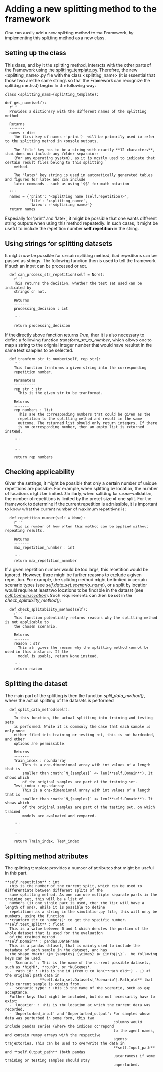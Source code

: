 # Adding a new splitting method to the framework

One can easily add a new splitting method to the Framework, by implementing this splitting method as a new class.

## Setting up the class

This class, and by it the splitting method, interacts with the other parts of the Framework using the [splitting_template.py](https://github.com/julianschumann/General-Framework/blob/main/Framework/Splitting_methods/splitting_template.py). Therefore, the new <splitting_name>.py file with the class <splitting_name> (it is essential that those two are the same strings so that the Framework can recognize the splitting method) begins in the following way:

```
class <splitting_name>(splitting_template):

def get_name(self):
  r'''
  Provides a dictionary with the different names of the splitting method
      
  Returns
  -------
  names : dict
    The first key of names ('print')  will be primarily used to refer to the splitting method in console outputs. 
          
    The 'file' key has to be a string with exactly **12 characters**, that does not include any folder separators 
    (for any operating system), as it is mostly used to indicate that certain result files belong to this splitting
    method. 
          
    The 'latex' key string is used in automatically generated tables and figures for latex and can include 
    latex commands - such as using '$$' for math notation.
      
  '''
  names = {'print': '<Splitting name (self.repetition)>',
           'file': '<splitting_name>',
           'latex': r'<Splitting name>'}
  return names
```
Especially for 'print' and 'latex', it might be possible that one wants different string outputs when using this method repeatedly. In such cases, it might be useful to include the repetition number **self.repetition** in the string.

## Using strings for splitting datasets
It might now be possible for certain splitting method, that repetitions can be passed as strings. The following function then is used to tell the framework if such an input can be processed or not.
```
  def can_process_str_repetition(self = None):
    r'''
    This returns the decision, whether the test set used can be indicated by
    strings or not.

    Returns
    -------
    processing_decision : int

    '''

    return processing_decision
```

If the directly above function returns *True*, then it is also necessary to define a following function *transform_str_to_number*, which allows one to map a string to the orignial integer number that would have resultet in the same test samples to be selected.
```
  def tranform_str_to_number(self, rep_str):
    '''
    This function tranforms a given string into the corresponding
    repetition number.

    Parameters
    ----------
    rep_str : str
      This is the given str to be tranformed.

    Returns
    -------
    rep_numbers : list
      This are the corresponding numbers that could be given as the
      repetition to the splitting method and result in the same
      outcome. The returned list should only return integers. If there
      is no corresponding number, then an empty list is returned instead.

    '''

    ...

    return rep_numbers
```

## Checking applicability
Given the settings, it might be possible that only a certain number of unique repetitions are possible. For example, when splitting by location, the number of locations might be limited. Similarly, when splitting for cross-validation, the number of repetitions is limited by the preset size of one split. For the framework to determine if the current repetition is admissible, it is important to know what the current number of maximum repetitions is:
```    
  def repetition_number(self = None):
    r'''
    This is number of how often this method can be applied without repeating results.
        
    Returns
    -------
    max_repetition_nunmber : int
        
    '''
    return max_repetition_nunmber
```

If a given repetition number would be too large, this repetition would be ignored. However, there might be further reasons to exclude a given repetition. For example, the splitting method might be limited to certain scenario types (see [*self.data_set.scenario_name*](https://github.com/julianschumann/General-Framework/tree/main/Framework/Scenarios#setting-up-the-class)), or a split by location would require at least two locations to be findable in the dataset (see [*self.Domain.location*](https://github.com/julianschumann/General-Framework/tree/main/Framework/Splitting_methods#splitting-method-attributes)). Such requirements can then be set in the *check_splitability_method()*:

```    
  def check_splitability_method(self):
    r'''
    This function potentially returns reasons why the splitting method is not applicable to
    the chosen scenario.
        
    Returns
    -------
    reason : str
      This str gives the reason why the splitting method cannot be used in this instance. If the
      model is usable, return None instead.
        
    '''
    return reason
```

## Splitting the dataset
The main part of the splitting is then the function *split_data_method()*, where the actual splitting of the datasets is performed:
```
  def split_data_method(self):
    '''
    In this function, the actual splitting into training and testing sets
    is performed. While it is commonly the case that each sample is only once
    either filed into training or testing set, this is not hardcoded, and other
    options are permissible.

    Returns
    -------
    Train_index : np.ndarray
        This is a one-dimensional array with int values of a length that is 
        smaller than :math:`N_{samples}` <= len(**self.Domain**). It shows which
        of the original samples are part of the training set. 
    Test_index : np.ndarray
        This is a one-dimensional array with int values of a length that is 
        smaller than :math:`N_{samples}` <= len(**self.Domain**). It shows which
        of the original samples are part of the testing set, on which trained
        models are evaluated and compared.

    '''
    
    ...
    
    return Train_index, Test_index
```



## Splitting method attributes
The splitting template provides a number of attributes that might be useful in this part.
```
**self.repetition** : int
  This is the number of the current split, which can be used to differentiate between different splits of the
  same splitting method. As one can use multiple separate parts in the training set, this will be a list of
  numbers (if one single part is used, then the list will have a length of one). While it is possible to define
  repetitions as a string in the simulation.py file, this will only be numbers, using the function
  *tranform_str_to_number()* to get the specific number.
**self.test_split** : float
  This is a value between 0 and 1 which denotes the portion of the whole dataset that is used for the evaluation
  of the trained method.
**self.Domain** : pandas.DataFrame
  This is a pandas dataset, that is mainly used to include the metadata of each sample in the dataset, and has
  the shape :math:`\{N_{samples} {\times} (N_{info})\}`. The following keys can be used.
  - 'Scenario' : This is the name of the current possible datasets, such as *highD*, *rounD*, or *NuScenes*.
  - 'Path_id' : This is the id (from 0 to len(**Path_old**) - 1) of the original path data in
                **self.data_set.Datasets['Scenario'].Path_old** that this current sample is coming from.
  - 'Scenario_type' : This is the name of the Scenario, such as gap acceptance.
  Further keys that might be included, but do not necessarily have to exist:
  - 'location' : This is the location at which the current data was recorded.
  - 'Unperturbed_input' and 'Unperturbed_output': For samples whose data was perturbed in some form, this two
                                                  columns would include pandas series (where the indices correpond
                                                  to the agent names, and contain numpy arrays with the respective
                                                  agents' trajectories. This can be used to overwrite the data in
                                                  **self.Input_path** and **self.Output_path** (both pandas
                                                  DataFrames) if some training or testing samples should stay
                                                  unperturbed.
  
```

